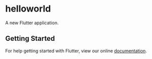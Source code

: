 # helloworld

A new Flutter application.

## Getting Started

For help getting started with Flutter, view our online
[documentation](https://flutter.io/).
